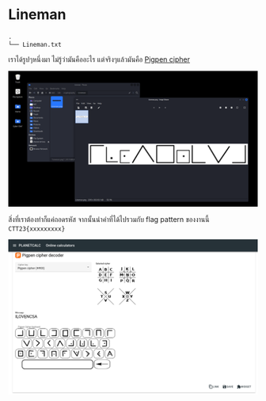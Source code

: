 # Lineman

```
.
└── Lineman.txt
```

เราได้รูปๆหนึ่งมา ไม่รู้ว่ามันคืออะไร แต่จริงๆแล้วมันคือ [Pigpen cipher](https://en.wikipedia.org/wiki/Pigpen_cipher)

![1.png](./images/1.png)

สิ่งที่เราต้องทำก็แค่ถอดรหัส จากนั้นนำคำที่ได้ไปรวมกับ flag pattern ของงานนี้ `CTT23{xxxxxxxxx}`

![2.png](./images/2.png)
